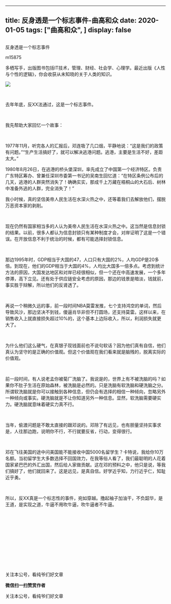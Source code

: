 
---
title:   反身透是一个标志事件-曲高和众
date: 2020-01-05
tags: ["曲高和众", ]
display: false
---


## 



反身透是一个标志事件




m15875




多栖写手，出版图书包括IT技术，管理、财经、社会学、心理学。最近出版《人性与个性的逻辑》，你会收获从未知晓的关于人类的知识。


<img class="rich_pages js_insertlocalimg" data-ratio="1.2283464566929134" data-s="300,640" src="https://mmbiz.qpic.cn/mmbiz_jpg/fxGMiaL5Zj1ia1P56zyJmXZbcIicB3udia7K7oCSMT8sz93707v3icSic8htUO3pJQLw7dqv012nyjZ5VzQ720tyz0eg/640?wx_fmt=jpeg" data-type="jpeg" data-w="508" style=""/>

&nbsp;

去年年底，反XX法通过，这是一个标志事件。

&nbsp;

我先帮助大家回忆一个故事：

&nbsp;

1977年11月，听完各人的汇报后，邓连吸了几口烟，平静地说：“这是我们的政策有问题。”“生产生活搞好了，就可以解决逃港问题。逃港，主要是生活不好，差距太大。”

1980年8月26日，在逃港的桥头堡深圳，率先成立了中国第一个经济特区。负责广东特区筹办、曾兼任深圳市委第一书记的吴南生回忆道：“在特区条例公布后的几天，逃港的人群突然消失了！确确实实，那成千上万藏在梧桐山的大石后、树林中准备外逃的人群，完全消失了！”



我小时候，真的坚信美帝人民生活在水深火热之中，还等着我们去解放他们，摆脱万恶资本家的剥削。

&nbsp;

现在仍然有国家相当多的人认为美帝人民生活在水深火热之中。这当然是信息封锁的结果。以前，很多人都认为信息封锁只有某种制度才会，对岸证明了这是一个错误。在开放信息不利于统治的时候，都有可能选择封锁信息。

&nbsp;

那边1995年时，GDP相当于大国的47，人口只有大国的2%，人均GDP是20多倍。到现在，他们的GDP相当于大国的4%，人均比大国多一倍多点。考虑到统计方法的原因，大国发达地区和对岸已经很相似，但一个还在中高速发展，一个多年停滞，高下立见。还有处于供应链安全考虑的原因，那边的钱景是暗淡，钱就前，事实胜于辩解，所以他们的反肾透了。

&nbsp;

再说一个稍微久远的事，前一段时间NBA莫雷发推，七个支持鸿空的单词，然后导致风沙，那边坚决不到钱，傻逼肖华非但不打圆场，还支持莫雷。这样以来，在销售收入上就直接损失超过10%的，这个基本上边际收入，所以，利润损失就更大了。

&nbsp;

为什么他们这么硬气，在真银子现钱面前也不说句软话？因为他们真有自信，他们真认为坚守的是正确的价值观。但这个价值观在我们看来就是脑残的，脱离实际的价值观。

&nbsp;

前一段时间，有人说老孟你被菊厂洗脑了。我说是的，世界上有不被洗脑的吗？如果你不肚子生活在原始森林，被洗脑是必然的。只是洗脑有软洗脑和硬洗脑之分。所谓软洗脑就是你可以接触到各种信息，但仍会有选择的相信一种倾向，忽略另外一种倾向或事实。硬洗脑就是不让你知道另外一种信息。显然，软洗脑需要硬实力。硬洗脑就意味着硬实力真不行。

&nbsp;

当年，偷渡问题是不敢太直接的跟邓说的。邓除了有远见，也有胆量坚持实事求是，人往那边跑，说明你不行，不行就要反省，行动，变得很行。

&nbsp;

邓在飞往美国的途中问美国能不能接收中国5000名留学生？卡特说，我给你10万名额。当初留学生大多数选择不回国效力，在我等俗人看了，我们最聪明的人花着国家紧巴巴的外汇出国，然后给人家做贡献。这在邓的预料之中，他只是说，等我们搞好了，他们就回来了。这是远见，是真自信。好学近乎知，力行近乎仁，知耻近乎勇。

&nbsp;

所以，反XX真是一个标志性的事件，宛如穿越。撸起袖子加油干，不负韶华，是王道，是实现之道，牛逼不用吹牛逼，吹牛逼者不牛逼。

&nbsp;

&nbsp;

&nbsp;

&nbsp;

&nbsp;

&nbsp;



关注本公号，看纯爷们好文章


**微信扫一扫赞赏作者**






关注本公号，看纯爷们好文章








